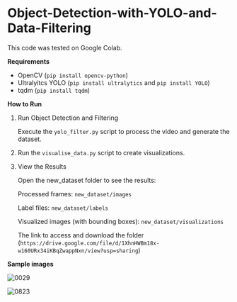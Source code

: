 # Object-Detection-with-YOLO-and-Data-Filtering

This code was tested on Google Colab.

**Requirements**
- OpenCV (`pip install opencv-python`)
- Ultralyitcs YOLO (`pip install ultralytics` and `pip install YOLO`)
- tqdm (`pip install tqdm`)

**How to Run**

1. Run Object Detection and Filtering

   Execute the `yolo_filter.py` script to process the video and generate the dataset.

2. Run the `visualise_data.py` script to create visualizations.
3. View the Results

   Open the new_dataset folder to see the results:

   Processed frames: `new_dataset/images`

   Label files: `new_dataset/labels`

   Visualized images (with bounding boxes): `new_dataset/visualizations`

   The link to access and download the folder (`https://drive.google.com/file/d/1XhnHWBm18x-w160URx34iKBqZwappNxn/view?usp=sharing`)

**Sample images**

![0029](https://github.com/user-attachments/assets/579612f4-cf21-4408-8e06-4206bf0a6f11)


![0823](https://github.com/user-attachments/assets/3d4baad7-7ccb-4e8a-b3b6-3e3728b4a8b9)



